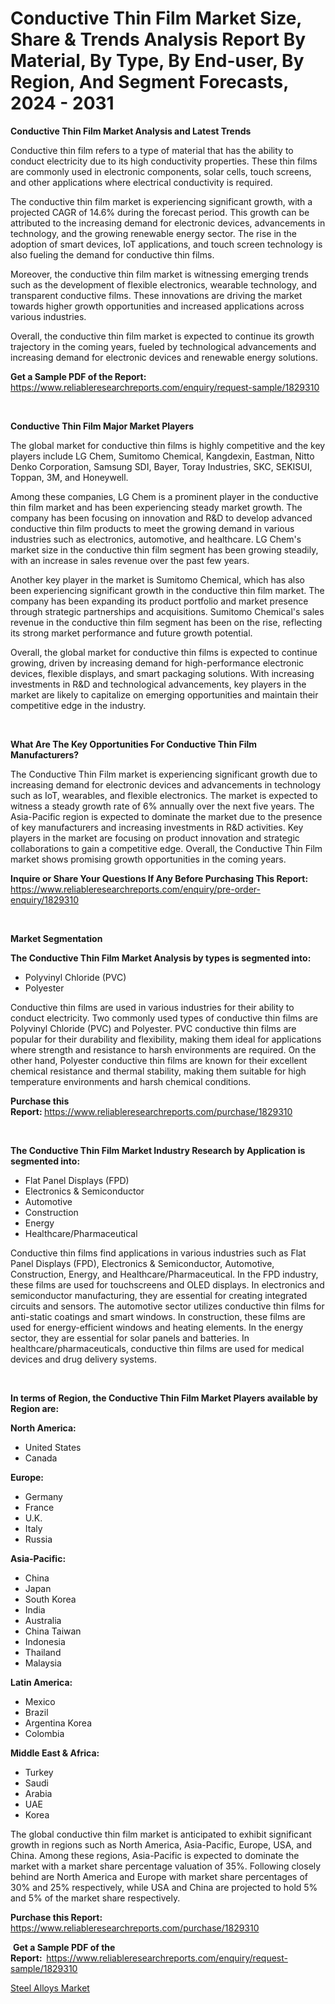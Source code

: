 <p><h1>Conductive Thin Film Market Size, Share & Trends Analysis Report By Material, By Type, By End-user, By Region, And Segment Forecasts, 2024 - 2031</h1></p><p><strong>Conductive Thin Film Market Analysis and Latest Trends</strong></p>
<p><p>Conductive thin film refers to a type of material that has the ability to conduct electricity due to its high conductivity properties. These thin films are commonly used in electronic components, solar cells, touch screens, and other applications where electrical conductivity is required.</p><p>The conductive thin film market is experiencing significant growth, with a projected CAGR of 14.6% during the forecast period. This growth can be attributed to the increasing demand for electronic devices, advancements in technology, and the growing renewable energy sector. The rise in the adoption of smart devices, IoT applications, and touch screen technology is also fueling the demand for conductive thin films.</p><p>Moreover, the conductive thin film market is witnessing emerging trends such as the development of flexible electronics, wearable technology, and transparent conductive films. These innovations are driving the market towards higher growth opportunities and increased applications across various industries.</p><p>Overall, the conductive thin film market is expected to continue its growth trajectory in the coming years, fueled by technological advancements and increasing demand for electronic devices and renewable energy solutions.</p></p>
<p><strong>Get a Sample PDF of the Report:&nbsp;</strong> <a href="https://www.reliableresearchreports.com/enquiry/request-sample/1829310">https://www.reliableresearchreports.com/enquiry/request-sample/1829310</a></p>
<p>&nbsp;</p>
<p><strong>Conductive Thin Film Major Market Players</strong></p>
<p><p>The global market for conductive thin films is highly competitive and the key players include LG Chem, Sumitomo Chemical, Kangdexin, Eastman, Nitto Denko Corporation, Samsung SDI, Bayer, Toray Industries, SKC, SEKISUI, Toppan, 3M, and Honeywell.</p><p>Among these companies, LG Chem is a prominent player in the conductive thin film market and has been experiencing steady market growth. The company has been focusing on innovation and R&D to develop advanced conductive thin film products to meet the growing demand in various industries such as electronics, automotive, and healthcare. LG Chem's market size in the conductive thin film segment has been growing steadily, with an increase in sales revenue over the past few years.</p><p>Another key player in the market is Sumitomo Chemical, which has also been experiencing significant growth in the conductive thin film market. The company has been expanding its product portfolio and market presence through strategic partnerships and acquisitions. Sumitomo Chemical's sales revenue in the conductive thin film segment has been on the rise, reflecting its strong market performance and future growth potential.</p><p>Overall, the global market for conductive thin films is expected to continue growing, driven by increasing demand for high-performance electronic devices, flexible displays, and smart packaging solutions. With increasing investments in R&D and technological advancements, key players in the market are likely to capitalize on emerging opportunities and maintain their competitive edge in the industry.</p></p>
<p>&nbsp;</p>
<p><strong>What Are The Key Opportunities For Conductive Thin Film Manufacturers?</strong></p>
<p><p>The Conductive Thin Film market is experiencing significant growth due to increasing demand for electronic devices and advancements in technology such as IoT, wearables, and flexible electronics. The market is expected to witness a steady growth rate of 6% annually over the next five years. The Asia-Pacific region is expected to dominate the market due to the presence of key manufacturers and increasing investments in R&D activities. Key players in the market are focusing on product innovation and strategic collaborations to gain a competitive edge. Overall, the Conductive Thin Film market shows promising growth opportunities in the coming years.</p></p>
<p><strong>Inquire or Share Your Questions If Any Before Purchasing This Report:</strong> <a href="https://www.reliableresearchreports.com/enquiry/pre-order-enquiry/1829310">https://www.reliableresearchreports.com/enquiry/pre-order-enquiry/1829310</a></p>
<p>&nbsp;</p>
<p><strong>Market Segmentation</strong></p>
<p><strong>The Conductive Thin Film Market Analysis by types is segmented into:</strong></p>
<p><ul><li>Polyvinyl Chloride (PVC)</li><li>Polyester</li></ul></p>
<p><p>Conductive thin films are used in various industries for their ability to conduct electricity. Two commonly used types of conductive thin films are Polyvinyl Chloride (PVC) and Polyester. PVC conductive thin films are popular for their durability and flexibility, making them ideal for applications where strength and resistance to harsh environments are required. On the other hand, Polyester conductive thin films are known for their excellent chemical resistance and thermal stability, making them suitable for high temperature environments and harsh chemical conditions.</p></p>
<p><strong>Purchase this Report:&nbsp;</strong><a href="https://www.reliableresearchreports.com/purchase/1829310">https://www.reliableresearchreports.com/purchase/1829310</a></p>
<p>&nbsp;</p>
<p><strong>The Conductive Thin Film Market Industry Research by Application is segmented into:</strong></p>
<p><ul><li>Flat Panel Displays (FPD)</li><li>Electronics & Semiconductor</li><li>Automotive</li><li>Construction</li><li>Energy</li><li>Healthcare/Pharmaceutical</li></ul></p>
<p><p>Conductive thin films find applications in various industries such as Flat Panel Displays (FPD), Electronics & Semiconductor, Automotive, Construction, Energy, and Healthcare/Pharmaceutical. In the FPD industry, these films are used for touchscreens and OLED displays. In electronics and semiconductor manufacturing, they are essential for creating integrated circuits and sensors. The automotive sector utilizes conductive thin films for anti-static coatings and smart windows. In construction, these films are used for energy-efficient windows and heating elements. In the energy sector, they are essential for solar panels and batteries. In healthcare/pharmaceuticals, conductive thin films are used for medical devices and drug delivery systems.</p></p>
<p>&nbsp;</p>
<p><strong>In terms of Region, the Conductive Thin Film Market Players available by Region are:</strong></p>
<p>
    <p> <strong> North America: </strong>
        <ul>
            <li>United States</li>
            <li>Canada</li>
        </ul>
        </p> 
    <p> <strong> Europe: </strong>
        <ul>
            <li>Germany</li>
            <li>France</li>
            <li>U.K.</li>
            <li>Italy</li>
            <li>Russia</li>
        </ul>
        </p> 
    <p> <strong> Asia-Pacific: </strong>
        <ul>
            <li>China</li>
            <li>Japan</li>
            <li>South Korea</li>
            <li>India</li>
            <li>Australia</li>
            <li>China Taiwan</li>
            <li>Indonesia</li>
            <li>Thailand</li>
            <li>Malaysia</li>
        </ul>
        </p> 
    <p> <strong> Latin America: </strong>
        <ul>
            <li>Mexico</li>
            <li>Brazil</li>
            <li>Argentina Korea</li>
            <li>Colombia</li>
        </ul>
        </p> 
    <p> <strong> Middle East & Africa: </strong>
        <ul>
            <li>Turkey</li>
            <li>Saudi</li>
            <li>Arabia</li>
            <li>UAE</li>
            <li>Korea</li>
        </ul>
    </p>
    </p>
<p><p>The global conductive thin film market is anticipated to exhibit significant growth in regions such as North America, Asia-Pacific, Europe, USA, and China. Among these regions, Asia-Pacific is expected to dominate the market with a market share percentage valuation of 35%. Following closely behind are North America and Europe with market share percentages of 30% and 25% respectively, while USA and China are projected to hold 5% and 5% of the market share respectively.</p></p>
<p><strong>Purchase this Report: </strong><a href="https://www.reliableresearchreports.com/purchase/1829310">https://www.reliableresearchreports.com/purchase/1829310</a></p>
<p>&nbsp;<strong>Get a Sample PDF of the Report:&nbsp;&nbsp;</strong><a href="https://www.reliableresearchreports.com/enquiry/request-sample/1829310">https://www.reliableresearchreports.com/enquiry/request-sample/1829310</a></p>
<p><strong></strong></p>
<p><p><a href="https://github.com/nancykennedykellievqfqt2/Market-Research-Report-List-1/blob/main/steel-alloys-market.md">Steel Alloys Market</a></p></p>